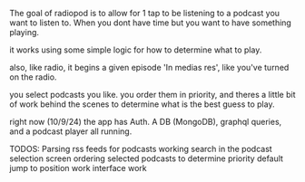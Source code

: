 The goal of radiopod is to allow for 1 tap to be listening to a podcast you want to listen to. When you dont have time but you want to have something playing.


it works using some simple logic for how to determine what to play.

also, like radio, it begins a given episode 'In medias res', like you've turned on the radio.

you select podcasts you like. you order them in priority, and theres a little bit of work behind the scenes to determine what is the best guess to play.

right now (10/9/24) the app has Auth. A DB (MongoDB), graphql queries, and a podcast player all running.

TODOS:
    Parsing rss feeds for podcasts
    working search in the podcast selection screen
    ordering selected podcasts to determine priority
    default jump to position work
    interface work

